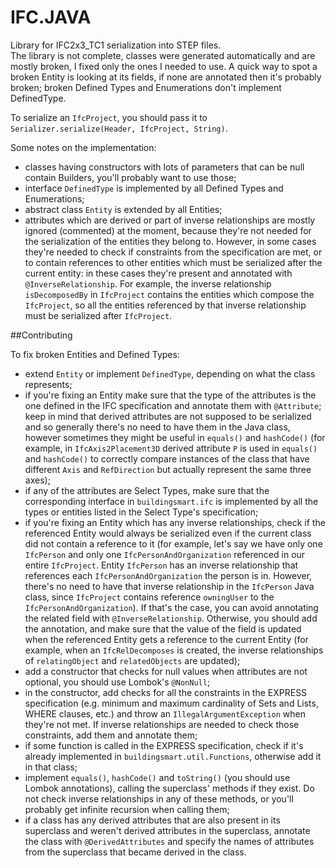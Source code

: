 # IFC.JAVA
Library for IFC2x3_TC1 serialization into STEP files.  
The library is not complete, classes were generated automatically and are mostly
broken, I fixed only the ones I needed to use. A quick way to spot a broken
Entity is looking at its fields, if none are annotated then it's probably
broken; broken Defined Types and Enumerations don't implement DefinedType.

To serialize an `IfcProject`, you should pass it to
`Serializer.serialize(Header, IfcProject, String)`.
 
Some notes on the implementation:
+ classes having constructors with lots of parameters that can be null contain
Builders, you'll probably want to use those;
+ interface `DefinedType` is implemented by all Defined Types and Enumerations;
+ abstract class `Entity` is extended by all Entities;
+ attributes which are derived or part of inverse relationships are mostly
ignored (commented) at the moment, because they're not needed for the
serialization of the entities they belong to. However, in some cases they're
needed to check if constraints from the specification are met, or to
contain references to other entities which must be serialized after the
current entity: in these cases they're present and annotated with
`@InverseRelationship`. For example, the inverse relationship `isDecomposedBy`
in `IfcProject` contains the entities which compose the `IfcProject`, so all the
entities referenced by that inverse relationship must be serialized after
`IfcProject`.

##Contributing

To fix broken Entities and Defined Types:
+ extend `Entity` or implement `DefinedType`, depending on what the class
represents;
+ if you're fixing an Entity make sure that the type of the attributes is the
one defined in the IFC specification and annotate them with `@Attribute`; keep
in mind that derived attributes are not supposed to be serialized and so
generally there's no need to have them in the Java class, however sometimes they
might be useful in `equals()` and `hashCode()` (for example, in
`IfcAxis2Placement3D` derived attribute `P` is used in `equals()` and
`hashCode()` to correctly compare instances of the class that have different
`Axis` and `RefDirection` but actually represent the same three axes);
+ if any of the attributes are Select Types, make sure that the corresponding
interface in `buildingsmart.ifc` is implemented by all the types or entities
listed in the Select Type's specification;
+ if you're fixing an Entity which has any inverse relationships, check if the
referenced Entity would always be serialized even if the current class did not
contain a reference to it (for example, let's say we have only one `IfcPerson`
and only one `IfcPersonAndOrganization` referenced in our entire `IfcProject`.
Entity `IfcPerson` has an inverse relationship that references each
`IfcPersonAndOrganization` the person is in. However, there's no need to have
that inverse relationship in the `IfcPerson` Java class, since `IfcProject`
contains reference `owningUser` to the `IfcPersonAndOrganization`). If that's
the case, you can avoid annotating the related field with
`@InverseRelationship`. Otherwise, you should add the annotation, and make sure
that the value of the field is updated when the referenced Entity gets a
reference to the current Entity (for example, when an `IfcRelDecomposes` is
created, the inverse relationships of `relatingObject` and `relatedObjects` are
updated);
+ add a constructor that checks for null values when attributes are not
optional, you should use Lombok's `@NonNull`;
+ in the constructor, add checks for all the constraints in the EXPRESS
specification (e.g. minimum and maximum cardinality of Sets and Lists, WHERE
clauses, etc.) and throw an `IllegalArgumentException` when they're not met. If
inverse relationships are needed to check those constraints, add them and
annotate them;
+ if some function is called in the EXPRESS specification, check if it's already
implemented in `buildingsmart.util.Functions`, otherwise add it in that class;
+ implement `equals()`, `hashCode()` and `toString()` (you should use Lombok
annotations), calling the superclass' methods if they exist. Do not check
inverse relationships in any of these methods, or you'll probably get infinite
recursion when calling them;
+ if a class has any derived attributes that are also present in its superclass
and weren't derived attributes in the superclass, annotate the class with
`@DerivedAttributes` and specify the names of attributes from the superclass
that became derived in the class.